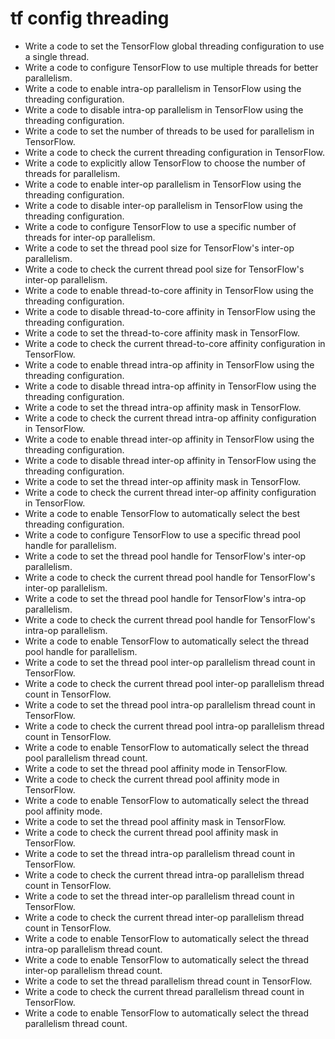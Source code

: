 # tf config threading

- Write a code to set the TensorFlow global threading configuration to use a single thread.
- Write a code to configure TensorFlow to use multiple threads for better parallelism.
- Write a code to enable intra-op parallelism in TensorFlow using the threading configuration.
- Write a code to disable intra-op parallelism in TensorFlow using the threading configuration.
- Write a code to set the number of threads to be used for parallelism in TensorFlow.
- Write a code to check the current threading configuration in TensorFlow.
- Write a code to explicitly allow TensorFlow to choose the number of threads for parallelism.
- Write a code to enable inter-op parallelism in TensorFlow using the threading configuration.
- Write a code to disable inter-op parallelism in TensorFlow using the threading configuration.
- Write a code to configure TensorFlow to use a specific number of threads for inter-op parallelism.
- Write a code to set the thread pool size for TensorFlow's inter-op parallelism.
- Write a code to check the current thread pool size for TensorFlow's inter-op parallelism.
- Write a code to enable thread-to-core affinity in TensorFlow using the threading configuration.
- Write a code to disable thread-to-core affinity in TensorFlow using the threading configuration.
- Write a code to set the thread-to-core affinity mask in TensorFlow.
- Write a code to check the current thread-to-core affinity configuration in TensorFlow.
- Write a code to enable thread intra-op affinity in TensorFlow using the threading configuration.
- Write a code to disable thread intra-op affinity in TensorFlow using the threading configuration.
- Write a code to set the thread intra-op affinity mask in TensorFlow.
- Write a code to check the current thread intra-op affinity configuration in TensorFlow.
- Write a code to enable thread inter-op affinity in TensorFlow using the threading configuration.
- Write a code to disable thread inter-op affinity in TensorFlow using the threading configuration.
- Write a code to set the thread inter-op affinity mask in TensorFlow.
- Write a code to check the current thread inter-op affinity configuration in TensorFlow.
- Write a code to enable TensorFlow to automatically select the best threading configuration.
- Write a code to configure TensorFlow to use a specific thread pool handle for parallelism.
- Write a code to set the thread pool handle for TensorFlow's inter-op parallelism.
- Write a code to check the current thread pool handle for TensorFlow's inter-op parallelism.
- Write a code to set the thread pool handle for TensorFlow's intra-op parallelism.
- Write a code to check the current thread pool handle for TensorFlow's intra-op parallelism.
- Write a code to enable TensorFlow to automatically select the thread pool handle for parallelism.
- Write a code to set the thread pool inter-op parallelism thread count in TensorFlow.
- Write a code to check the current thread pool inter-op parallelism thread count in TensorFlow.
- Write a code to set the thread pool intra-op parallelism thread count in TensorFlow.
- Write a code to check the current thread pool intra-op parallelism thread count in TensorFlow.
- Write a code to enable TensorFlow to automatically select the thread pool parallelism thread count.
- Write a code to set the thread pool affinity mode in TensorFlow.
- Write a code to check the current thread pool affinity mode in TensorFlow.
- Write a code to enable TensorFlow to automatically select the thread pool affinity mode.
- Write a code to set the thread pool affinity mask in TensorFlow.
- Write a code to check the current thread pool affinity mask in TensorFlow.
- Write a code to set the thread intra-op parallelism thread count in TensorFlow.
- Write a code to check the current thread intra-op parallelism thread count in TensorFlow.
- Write a code to set the thread inter-op parallelism thread count in TensorFlow.
- Write a code to check the current thread inter-op parallelism thread count in TensorFlow.
- Write a code to enable TensorFlow to automatically select the thread intra-op parallelism thread count.
- Write a code to enable TensorFlow to automatically select the thread inter-op parallelism thread count.
- Write a code to set the thread parallelism thread count in TensorFlow.
- Write a code to check the current thread parallelism thread count in TensorFlow.
- Write a code to enable TensorFlow to automatically select the thread parallelism thread count.